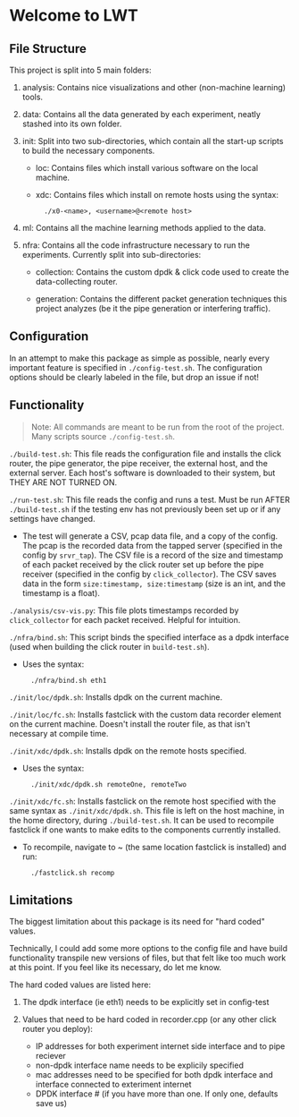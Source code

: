 # Welcome to LWT

## File Structure

This project is split into 5 main folders:

1) analysis: Contains nice visualizations and other (non-machine learning) tools.

2) data: Contains all the data generated by each experiment, neatly stashed into its own folder.

3) init: Split into two sub-directories, which contain all the start-up scripts to build the necessary components.

    - loc: Contains files which install various software on the local machine.

    - xdc: Contains files which install on remote hosts using the syntax:

            ./x0-<name>, <username>@<remote host>

4) ml: Contains all the machine learning methods applied to the data.

5) nfra: Contains all the code infrastructure necessary to run the experiments. Currently split into sub-directories:

    - collection: Contains the custom dpdk & click code used to create the data-collecting router.

    - generation: Contains the different packet generation techniques this project analyzes (be it the pipe generation or interfering traffic).

## Configuration

In an attempt to make this package as simple as possible, nearly every important feature is specified in `./config-test.sh`. The configuration options should be clearly labeled in the file, but drop an issue if not!

## Functionality

> Note: All commands are meant to be run from the root of the project. Many scripts source `./config-test.sh`.

`./build-test.sh`: This file reads the configuration file and installs the click router, the pipe generator, the pipe receiver, the external host, and the external server. Each host's software is downloaded to their system, but THEY ARE NOT TURNED ON.

`./run-test.sh`: This file reads the config and runs a test. Must be run AFTER `./build-test.sh` if the testing env has not previously been set up or if any settings have changed.

- The test will generate a CSV, pcap data file, and a copy of the config. The pcap is the recorded data from the tapped server (specified in the config by `srvr_tap`). The CSV file is a record of the size and timestamp of each packet received by the click router set up before the pipe receiver (specified in the config by `click_collector`). The CSV saves data in the form `size:timestamp, size:timestamp` (size is an int, and the timestamp is a float).

`./analysis/csv-vis.py`: This file plots timestamps recorded by `click_collector` for each packet received. Helpful for intuition.

`./nfra/bind.sh`: This script binds the specified interface as a dpdk interface (used when building the click router in `build-test.sh`).

- Uses the syntax:

        ./nfra/bind.sh eth1

`./init/loc/dpdk.sh`: Installs dpdk on the current machine.

`./init/loc/fc.sh`: Installs fastclick with the custom data recorder element on the current machine. Doesn't install the router file, as that isn't necessary at compile time.

`./init/xdc/dpdk.sh`: Installs dpdk on the remote hosts specified.

- Uses the syntax:

        ./init/xdc/dpdk.sh remoteOne, remoteTwo

`./init/xdc/fc.sh`: Installs fastclick on the remote host specified with the same syntax as `./init/xdc/dpdk.sh`. This file is left on the host machine, in the home directory, during `./build-test.sh`. It can be used to recompile fastclick if one wants to make edits to the components currently installed.

- To recompile, navigate to ~ (the same location fastclick is installed) and run:

        ./fastclick.sh recomp

## Limitations

The biggest limitation about this package is its need for "hard coded" values. 

Technically, I could add some more options to the config file and have build functionality transpile new versions of files, but that felt like too much work at this point. If you feel like its necessary, do let me know. 

The hard coded values are listed here:

1) The dpdk interface (ie eth1) needs to be explicitly set in config-test

2) Values that need to be hard coded in recorder.cpp (or any other click router you deploy):

    - IP addresses for both experiment internet side interface and to pipe reciever
    - non-dpdk interface name needs to be explicily specified 
    - mac addresses need to be specified for both dpdk interface and interface connected to exteriment internet
    - DPDK interface # (if you have more than one. If only one, defaults save us)

